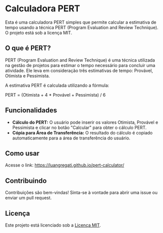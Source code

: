 # Calculadora PERT

Esta é uma calculadora PERT simples que permite calcular a estimativa de tempo usando a técnica PERT (Program Evaluation and Review Technique). O projeto está sob a licença MIT.

## O que é PERT?

PERT (Program Evaluation and Review Technique) é uma técnica utilizada na gestão de projetos para estimar o tempo necessário para concluir uma atividade. Ele leva em consideração três estimativas de tempo: Provável, Otimista e Pessimista.

A estimativa PERT é calculada utilizando a fórmula:

PERT = (Otimista + 4 * Provável + Pessimista) / 6

## Funcionalidades

- **Cálculo do PERT:** O usuário pode inserir os valores Otimista, Provável e Pessimista e clicar no botão "Calcular" para obter o cálculo PERT.
- **Cópia para Área de Transferência:** O resultado do cálculo é copiado automaticamente para a área de transferência do usuário.

## Como usar

Acesse o link: https://luangregati.github.io/pert-calculator/

## Contribuindo

Contribuições são bem-vindas! Sinta-se à vontade para abrir uma issue ou enviar um pull request.

## Licença

Este projeto está licenciado sob a [Licença MIT](LICENSE).
